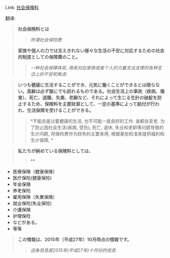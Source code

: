 Link: [社会保険料](https://www.shiruporuto.jp/public/data/vocabulary/yogo/s/shakai_hokenryo.html)

翻译:
> **社会保険料とは**
>> *所谓社会保险费*

> **家族や個人の力では支えきれない様々な生活の不安に対応するための社会的制度としての保障費のこと。**
>> *一种社会保障体系, 用来对应家族或者个人的力量无法支撑的各种生活上的不安和焦虑.*

> **いつも健康に生活することができ、元気に働くことができるとは限らない。高齢は必ず誰にでも訪れるものである。社会生活上の事故（疾病、傷害）、死亡、退職、失業、老齢など、それによって生じる生計の破綻を防止するため、保険料を主要財源として、一定の基準によって給付が行われ、生活保障を受けることができる。**
>> *不能总是过着健康的生活, 也不可能一直良好的工作. 谁都会变老. 为了防止因社会生活(疾病, 受伤), 死亡, 退休, 失业和老龄等问题导致的生计问题, 将保险费作为财务的主要来用, 根据某些标准来提供福利和生计保障, *

> **私たちが納めている保険料としては、**
>> **

* 医療保険（健康保険）
* 医疗保险(健康保险)
* 年金保険
* 养老保险
* 雇用保険（失業保険）
* 就业保险(失业保险)
* 介護保険
* 护理保险
* などがある。
* 等等

> **この情報は、2015年（平成27年）10月時点の情報です。**
>> *这条信息是2015年(平成27年)十月份的信息.*
